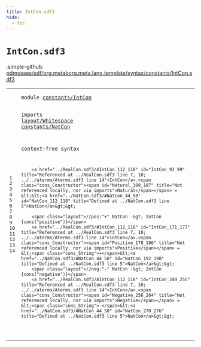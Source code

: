 ```yaml
---
title: IntCon.sdf3
hide:
  - toc
---
```


# `IntCon.sdf3`

:simple-github: [pdmosses/sdf/org.metaborg.meta.lang.template/syntax/constants/IntCon.sdf3]

[pdmosses/sdf/org.metaborg.meta.lang.template/syntax/constants/IntCon.sdf3]: https://github.com/pdmosses/sdf/blob/master/org.metaborg.meta.lang.template/syntax/constants/IntCon.sdf3 "The source file on GitHub"

<div class="sdf3"><table class="highlighttable"><tbody><tr><td class="linenos"><div class="linenodiv"><pre><span></span>1
2
3
4
5
6
7
8
9
10
11
12
13
14
</pre></div></td>
<td class="code"><pre><code><span class="keyword">module</span> <a href="../RealCon.sdf3/#constants/IntCon_34_50" id="constants/IntCon_7_23" title="Referenced at ../RealCon.sdf3 line 3; ../../aterms/Aterms.sdf3 line 3; ../../regular/Regular.sdf3 line 3">constants/IntCon</a>

<span class="keyword">imports</span> <a href="../../layout/Whitespace.sdf3/#layout/Whitespace_7_24" id="layout/Whitespace_33_50" title="Defined at ../../layout/Whitespace.sdf3 line 1">layout/Whitespace</a>
        <a href="../NatCon.sdf3/#constants/NatCon_7_23" id="constants/NatCon_52_68" title="Defined at ../NatCon.sdf3 line 1">constants/NatCon</a>

<span class="keyword">context-free syntax</span>
 
        <a href="../RealCon.sdf3/#IntCon_112_118" id="IntCon_93_99" title="Referenced at ../RealCon.sdf3 line 7, 10; ../../aterms/Aterms.sdf3 line 14">IntCon</a>.<span class="cons_Constructor"><span id="Natural_100_107" title="Not referenced locally, nor via imports">Natural</span></span> = &lt;&lt;<a href="../NatCon.sdf3/#NatCon_44_50" id="NatCon_112_118" title="Defined at ../NatCon.sdf3 line 5">NatCon</a>&gt;&gt;
        
        <span class="layout">//pos:"+" NatCon -&gt; IntCon {cons("positive")}</span>
        <a href="../RealCon.sdf3/#IntCon_112_118" id="IntCon_171_177" title="Referenced at ../RealCon.sdf3 line 7, 10; ../../aterms/Aterms.sdf3 line 14">IntCon</a>.<span class="cons_Constructor"><span id="Positive_178_186" title="Not referenced locally, nor via imports">Positive</span></span> = &lt;<span class="cons_String">+</span>&lt;<a href="../NatCon.sdf3/#NatCon_44_50" id="NatCon_192_198" title="Defined at ../NatCon.sdf3 line 5">NatCon</a>&gt;&gt;
        <span class="layout">//neg:"-" NatCon -&gt; IntCon {cons("negative")}</span>
        <a href="../RealCon.sdf3/#IntCon_112_118" id="IntCon_249_255" title="Referenced at ../RealCon.sdf3 line 7, 10; ../../aterms/Aterms.sdf3 line 14">IntCon</a>.<span class="cons_Constructor"><span id="Negative_256_264" title="Not referenced locally, nor via imports">Negative</span></span> = &lt;<span class="cons_String">-</span>&lt;<a href="../NatCon.sdf3/#NatCon_44_50" id="NatCon_270_276" title="Defined at ../NatCon.sdf3 line 5">NatCon</a>&gt;&gt;
    

</code></pre></td></tr></tbody></table></div>